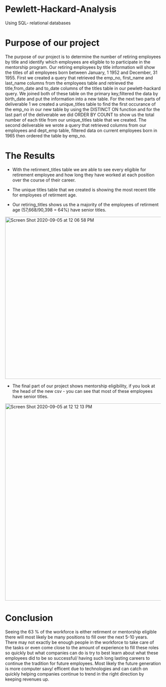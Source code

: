 # Pewlett-Hackard-Analysis
Using SQL- relational databases

# Purpose of our project

The purpose of our project is to determine the number of retiring employees by title and identify which employees are eligible to to participate in the mentorship program. Our retiring employees by title information will show the titles of all employees born between January, 1 1952 and December, 31 1955. First we created a query that retrieved the emp_no, first_name and last_name columns from the employees table and retrieved the title,from_date and to_date columns of the titles table in our pewlett-hackard query. We joined both of these table on the primary key,filtered the data by birth_date and put the information into a new table. For the next two parts of deliverable 1 we created a unique_titles table to find the first occurance of the emp_no in our new table by using the DISTINCT ON function and for the last part of the deliverable we did ORDER BY COUNT to show us the total number of each title from our unique_titles table that we created. The second deliverable we wrote a query that retrieved columns from our employees and dept_emp table, filtered data on current employees born in 1965 then ordered the table by emp_no.

# The Results

- With the retirment_titles table we are able to see every eligible for retirement employee and how long they have worked at each position over the course of their career.

- The unique titles table that we created is showing the most recent title for employees of retirment age.

- Our retiring_titles shows us the a majority of the employees of retirment age (57,668/90,398 = 64%) have senior titles.
<img width="523" alt="Screen Shot 2020-09-05 at 12 06 58 PM" src="https://user-images.githubusercontent.com/67278193/92309182-4bc89180-ef71-11ea-83f5-f35a59b280d8.png">

- The final part of our project shows mentorship eligibility, if you look at the head of the new csv - you can see that most of these employees have senior titles.

<img width="636" alt="Screen Shot 2020-09-05 at 12 12 13 PM" src="https://user-images.githubusercontent.com/67278193/92309185-4e2aeb80-ef71-11ea-992e-759ce1b3971c.png">

# Conclusion

Seeing the 63 % of the workforce is either retirment or mentorship eligible there will most likely be many positions to fill over the next 5-10 years. There may not exactly be enough people in the workforce to take care of the tasks or even come close to the amount of experience to fill these roles so quickly but what companies can do is try to best learn about what these employees did to be so successful/ having such long lasting careers to continue the tradition for future employees. Most likely the future generation is more computer savy/ efficent due to technologies and can catch on quickly helping companies continue to trend in the right direction by keeping revenues up.
